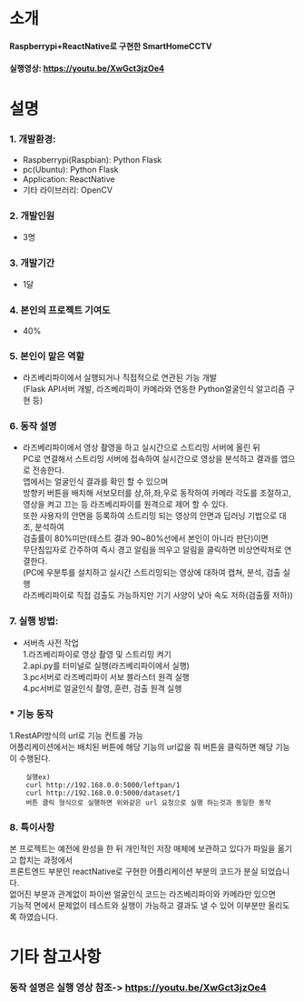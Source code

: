 소개
============
#### Raspberrypi+ReactNative로 구현한 SmartHomeCCTV
#### 실행영상: https://youtu.be/XwGct3jzOe4


설명
====
### 1. 개발환경:  
* Raspberrypi(Raspbian): Python Flask   
* pc(Ubuntu): Python Flask   
* Application: ReactNative   
* 기타 라이브러리: OpenCV   

### 2. 개발인원  
* 3명   
### 3. 개발기간  
* 1달   
### 4. 본인의 프로젝트 기여도
* 40%   
### 5. 본인이 맡은 역할
* 라즈베리파이에서 실행되거나 직접적으로 연관된 기능 개발   
 (Flask API서버 개발, 라즈베리파이 카메라와 연동한 Python얼굴인식 알고리즘 구현 등)   

### 6. 동작 설명  
 * 라즈베리파이에서 영상 촬영을 하고 실시간으로 스트리밍 서버에 올린 뒤  
 PC로 연결해서 스트리밍 서버에 접속하여 실시간으로 영상을 분석하고 결과를 앱으로 전송한다.  
 앱에서는 얼굴인식 결과를 확인 할 수 있으며 <br>
 방향키 버튼을 배치해 서보모터를 상,하,좌,우로 동작하여 카메라 각도를 조절하고,  
 영상을 켜고 끄는 등 라즈베리파이를 원격으로 제어 할 수 있다.<br>
 또한 사용자의 안면을 등록하여 스트리밍 되는 영상의 안면과 딥러닝 기법으로 대조, 분석하여  
 검출률이 80%미만(테스트 결과 90~80%선에서 본인이 아니라 판단)이면 <br>
 무단침입자로 간주하여 즉시 경고 알림을 띄우고 알림을 클릭하면 비상연락처로 연결한다.  
 (PC에 우분투를 설치하고 실시간 스트리밍되는 영상에 대하여 캡쳐, 분석, 검출 실행  
 라즈베리파이로 직접 검출도 가능하지만 기기 사양이 낮아 속도 저하(검출률 저하))  

### 7. 실행 방법:  
* 서버측 사전 작업  
   1.라즈베리파이로 영상 촬영 및 스트리밍 켜기  
   2.api.py를 터미널로 실행(라즈베리파이에서 실행)  
   3.pc서버로 라즈베리파이 서보 블라스터 원격 실행  
   4.pc서버로 얼굴인식 촬영, 훈련, 검출 원격 실행  

### * 기능 동작  
   1.RestAPI방식의 url로 기능 컨트롤 가능  
     어플리케이션에서는 배치된 버튼에 해당 기능의 url값을 줘 버튼을 클릭하면 해당 기능이 수행된다.  

        실행ex)  
        curl http://192.168.0.0:5000/leftpan/1  
        curl http://192.168.0.0:5000/dataset/1  
        버튼 클릭 형식으로 실행하면 위와같은 url 요청으로 실행 하는것과 동일한 동작   

### 8. 특이사항  
 본 프로젝트는 예전에 완성을 한 뒤 개인적인 저장 매체에 보관하고 있다가 파일을 옮기고 합치는 과정에서  
 프론트엔드 부분인 reactNative로 구현한 어플리케이션 부분의 코드가 분실 되었습니다.  
 없어진 부분과 관계없이 파이썬 얼굴인식 코드는 라즈베리파이와 카메라만 있으면  
 기능적 면에서 문제없이 테스트와 실행이 가능하고 결과도 낼 수 있어 이부분만 올리도록 하였습니다.  
 
기타 참고사항 
=============
### 동작 설명은 실행 영상 참조-> https://youtu.be/XwGct3jzOe4 
